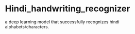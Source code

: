 # Hindi_handwriting_recognizer
a deep learning model that successfully recognizes hindi alphabets/characters.
